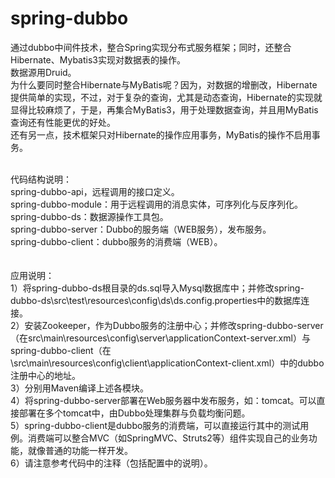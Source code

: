 # spring-dubbo
通过dubbo中间件技术，整合Spring实现分布式服务框架；同时，还整合Hibernate、Mybatis3实现对数据表的操作。<br>
数据源用Druid。<br>
为什么要同时整合Hibernate与MyBatis呢？因为，对数据的增删改，Hibernate提供简单的实现，不过，对于复杂的查询，尤其是动态查询，Hibernate的实现就显得比较麻烦了，于是，再集合MyBatis3，用于处理数据查询，并且用MyBatis查询还有性能更优的好处。<br>
还有另一点，技术框架只对Hibernate的操作应用事务，MyBatis的操作不启用事务。<br>
<br>

代码结构说明：<br>
spring-dubbo-api，远程调用的接口定义。<br>
spring-dubbo-module：用于远程调用的消息实体，可序列化与反序列化。<br>
spring-dubbo-ds：数据源操作工具包。<br>
spring-dubbo-server：Dubbo的服务端（WEB服务），发布服务。<br>
spring-dubbo-client：dubbo服务的消费端（WEB）。<br>
<br><br>
应用说明：<br>
1）将spring-dubbo-ds根目录的ds.sql导入Mysql数据库中；并修改spring-dubbo-ds\src\test\resources\config\ds\ds.config.properties中的数据库连接。<br>
2）安装Zookeeper，作为Dubbo服务的注册中心；并修改spring-dubbo-server（在src\main\resources\config\server\applicationContext-server.xml）与spring-dubbo-client（在\src\main\resources\config\client\applicationContext-client.xml）中的dubbo注册中心的地址。<br>
3）分别用Maven编译上述各模块。<br>
4）将spring-dubbo-server部署在Web服务器中发布服务，如：tomcat。可以直接部署在多个tomcat中，由Dubbo处理集群与负载均衡问题。<br>
5）spring-dubbo-client是dubbo服务的消费端，可以直接运行其中的测试用例。消费端可以整合MVC（如SpringMVC、Struts2等）组件实现自己的业务功能，就像普通的功能一样开发。<br>
6）请注意参考代码中的注释（包括配置中的说明）。<br>


